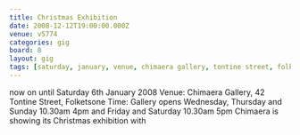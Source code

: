 ```yaml
---
title: Christmas Exhibition
date: 2008-12-12T19:00:00.000Z
venue: v5774
categories: gig
board: 8
layout: gig
tags: [saturday, january, venue, chimaera gallery, tontine street, folketsone, gallery, wednesday, thursday, sunday, friday, saturday, chimaera, christmas]
---
```

now on until Saturday 6th January 2008  Venue: Chimaera Gallery, 42 Tontine Street, Folketsone  Time: Gallery opens Wednesday, Thursday and Sunday 10.30am  4pm and Friday and Saturday 10.30am  5pm   Chimaera is showing its Christmas exhibition with